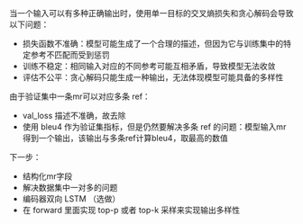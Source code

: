 当一个输入可以有多种正确输出时，使用单一目标的交叉熵损失和贪心解码会导致以下问题：

- 损失函数不准确：模型可能生成了一个合理的描述，但因为它与训练集中的特定参考不匹配而受到惩罚
- 训练不稳定：相同输入对应的不同参考可能互相矛盾，导致模型无法收敛
- 评估不公平：贪心解码只能生成一种输出，无法体现模型可能具备的多样性


由于验证集中一条mr可以对应多条 ref：
- val_loss 描述不准确，故去除
- 使用 bleu4 作为验证集指标，但是仍然要解决多条 ref 的问题：模型输入mr得到一个输出，该输出与多条ref计算bleu4，取最高的数值


下一步：
- 结构化mr字段
- 解决数据集中一对多的问题
- 编码器双向 LSTM （选做）
- 在 forward 里面实现 top-p 或者 top-k 采样来实现输出多样性